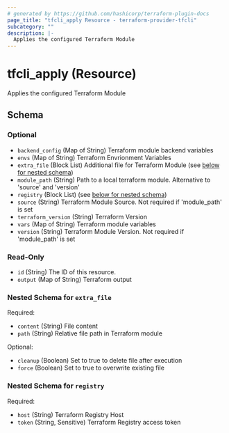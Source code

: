 ```yaml
---
# generated by https://github.com/hashicorp/terraform-plugin-docs
page_title: "tfcli_apply Resource - terraform-provider-tfcli"
subcategory: ""
description: |-
  Applies the configured Terraform Module
---
```


# tfcli_apply (Resource)

Applies the configured Terraform Module



<!-- schema generated by tfplugindocs -->
## Schema

### Optional

- `backend_config` (Map of String) Terraform module backend variables
- `envs` (Map of String) Terraform Envrionment Variables
- `extra_file` (Block List) Additional file for Terraform Module (see [below for nested schema](#nestedblock--extra_file))
- `module_path` (String) Path to a local terraform module. Alternative to 'source' and 'version'
- `registry` (Block List) (see [below for nested schema](#nestedblock--registry))
- `source` (String) Terraform Module Source. Not required if 'module_path' is set
- `terraform_version` (String) Terraform Version
- `vars` (Map of String) Terraform module variables
- `version` (String) Terraform Module Version. Not required if 'module_path' is set

### Read-Only

- `id` (String) The ID of this resource.
- `output` (Map of String) Terraform output

<a id="nestedblock--extra_file"></a>
### Nested Schema for `extra_file`

Required:

- `content` (String) File content
- `path` (String) Relative file path in Terraform module

Optional:

- `cleanup` (Boolean) Set to true to delete file after execution
- `force` (Boolean) Set to true to overwrite existing file


<a id="nestedblock--registry"></a>
### Nested Schema for `registry`

Required:

- `host` (String) Terraform Registry Host
- `token` (String, Sensitive) Terraform Registry access token


